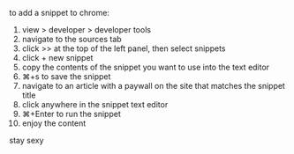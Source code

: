 to add a snippet to chrome:
1. view > developer > developer tools
2. navigate to the sources tab
3. click >> at the top of the left panel, then select snippets
4. click + new snippet
5. copy the contents of the snippet you want to use into the text editor
6. ⌘+s to save the snippet
7. navigate to an article with a paywall on the site that matches the snippet title
8. click anywhere in the snippet text editor
9. ⌘+Enter to run the snippet
10. enjoy the content

stay sexy
